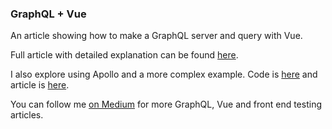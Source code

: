 ### GraphQL + Vue

An article showing how to make a GraphQL server and query with Vue.

Full article with detailed explanation can be found [here](https://medium.com/@lachlanmiller_52885/graphql-basics-and-practical-examples-with-vue-6b649b9685e0).

I also explore using Apollo and a more complex example. Code is [here](https://github.com/lmiller1990/vue-apollo-graphql) and article is [here](https://medium.com/@lachlanmiller_52885/integrating-apollo-with-vue-and-vuex-be91794a8c54).

You can follow me [on Medium](https://medium.com/@lachlanmiller_52885/) for more GraphQL, Vue and front end testing articles.

